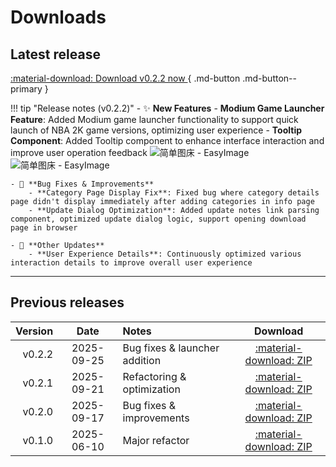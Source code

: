 # Downloads

## Latest release

[ :material-download: Download v0.2.2 now ](files/Mods-Locker-v0.2.2.zip){ .md-button .md-button--primary }
<!-- [See checksums](#verification--integrity){ .md-button } -->

!!! tip "Release notes (v0.2.2)"
    - ✨ **New Features**
        - **Modium Game Launcher Feature**: Added Modium game launcher functionality to support quick launch of NBA 2K game versions, optimizing user experience
        - **Tooltip Component**: Added Tooltip component to enhance interface interaction and improve user operation feedback
        ![简单图床 - EasyImage](https://pic.x-yue.top/i/2025/09/25/xqsso0.png)
        ![简单图床 - EasyImage](https://pic.x-yue.top/i/2025/09/25/xqtk2h.png)

    - 🐛 **Bug Fixes & Improvements**
        - **Category Page Display Fix**: Fixed bug where category details page didn't display immediately after adding categories in info page
        - **Update Dialog Optimization**: Added update notes link parsing component, optimized update dialog logic, support opening download page in browser

    - 📝 **Other Updates**
        - **User Experience Details**: Continuously optimized various interaction details to improve overall user experience

---

## Previous releases

| Version | Date | Notes | Download |
|---:|:---:|:---|:---:|
| v0.2.2 | 2025-09-25 | Bug fixes & launcher addition | [:material-download: ZIP](files/Mods-Locker-v0.2.2.zip) |
| v0.2.1 | 2025-09-21 | Refactoring & optimization | [:material-download: ZIP](files/Mods-Locker-v0.2.1.zip) |
| v0.2.0 | 2025-09-17 | Bug fixes & improvements | [:material-download: ZIP](files/mods-locker-v0.2.0.zip) |
| v0.1.0 | 2025-06-10 | Major refactor | [:material-download: ZIP](files/mods-locker-0.1.0.zip) |